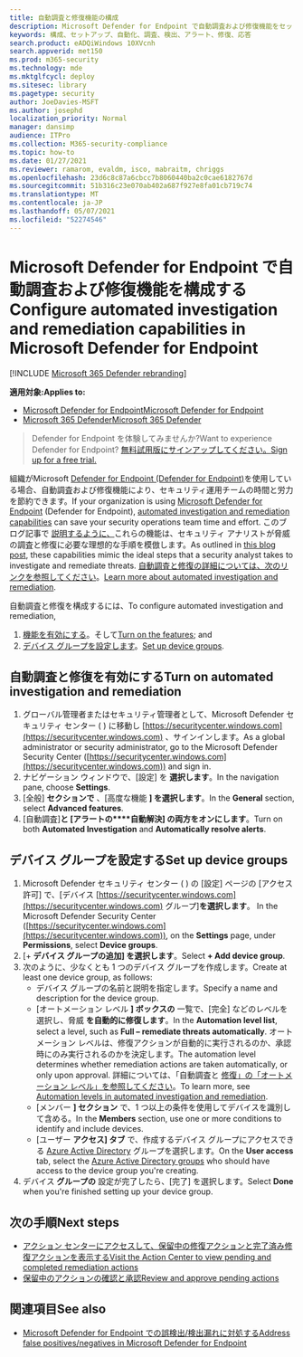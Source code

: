 ```yaml
---
title: 自動調査と修復機能の構成
description: Microsoft Defender for Endpoint で自動調査および修復機能をセットアップします。
keywords: 構成、セットアップ、自動化、調査、検出、アラート、修復、応答
search.product: eADQiWindows 10XVcnh
search.appverid: met150
ms.prod: m365-security
ms.technology: mde
ms.mktglfcycl: deploy
ms.sitesec: library
ms.pagetype: security
author: JoeDavies-MSFT
ms.author: josephd
localization_priority: Normal
manager: dansimp
audience: ITPro
ms.collection: M365-security-compliance
ms.topic: how-to
ms.date: 01/27/2021
ms.reviewer: ramarom, evaldm, isco, mabraitm, chriggs
ms.openlocfilehash: 23d6c8c87a6cbcc7b8060440ba2c0cae6182767d
ms.sourcegitcommit: 51b316c23e070ab402a687f927e8fa01cb719c74
ms.translationtype: MT
ms.contentlocale: ja-JP
ms.lasthandoff: 05/07/2021
ms.locfileid: "52274546"
---
```

# <a name="configure-automated-investigation-and-remediation-capabilities-in-microsoft-defender-for-endpoint"></a><span data-ttu-id="18a04-104">Microsoft Defender for Endpoint で自動調査および修復機能を構成する</span><span class="sxs-lookup"><span data-stu-id="18a04-104">Configure automated investigation and remediation capabilities in Microsoft Defender for Endpoint</span></span>

[!INCLUDE [Microsoft 365 Defender rebranding](../../includes/microsoft-defender.md)]

<span data-ttu-id="18a04-105">**適用対象:**</span><span class="sxs-lookup"><span data-stu-id="18a04-105">**Applies to:**</span></span>
- [<span data-ttu-id="18a04-106">Microsoft Defender for Endpoint</span><span class="sxs-lookup"><span data-stu-id="18a04-106">Microsoft Defender for Endpoint</span></span>](https://go.microsoft.com/fwlink/p/?linkid=2154037)
- [<span data-ttu-id="18a04-107">Microsoft 365 Defender</span><span class="sxs-lookup"><span data-stu-id="18a04-107">Microsoft 365 Defender</span></span>](https://go.microsoft.com/fwlink/?linkid=2118804)

><span data-ttu-id="18a04-108">Defender for Endpoint を体験してみませんか?</span><span class="sxs-lookup"><span data-stu-id="18a04-108">Want to experience Defender for Endpoint?</span></span> [<span data-ttu-id="18a04-109">無料試用版にサインアップしてください。</span><span class="sxs-lookup"><span data-stu-id="18a04-109">Sign up for a free trial.</span></span>](https://www.microsoft.com/microsoft-365/windows/microsoft-defender-atp?ocid=docs-wdatp-assignaccess-abovefoldlink)

<span data-ttu-id="18a04-110">組織が[](https://docs.microsoft.com/microsoft-365/security/defender-endpoint/automated-investigations)Microsoft [Defender for Endpoint (Defender for Endpoint)](https://docs.microsoft.com/windows/security/threat-protection/)を使用している場合、自動調査および修復機能により、セキュリティ運用チームの時間と労力を節約できます。</span><span class="sxs-lookup"><span data-stu-id="18a04-110">If your organization is using [Microsoft Defender for Endpoint](https://docs.microsoft.com/windows/security/threat-protection/) (Defender for Endpoint), [automated investigation and remediation capabilities](https://docs.microsoft.com/microsoft-365/security/defender-endpoint/automated-investigations) can save your security operations team time and effort.</span></span> <span data-ttu-id="18a04-111">このブログ記事で [説明するように、](https://techcommunity.microsoft.com/t5/microsoft-defender-atp/enhance-your-soc-with-microsoft-defender-atp-automatic/ba-p/848946)これらの機能は、セキュリティ アナリストが脅威の調査と修復に必要な理想的な手順を模倣します。</span><span class="sxs-lookup"><span data-stu-id="18a04-111">As outlined in [this blog post](https://techcommunity.microsoft.com/t5/microsoft-defender-atp/enhance-your-soc-with-microsoft-defender-atp-automatic/ba-p/848946), these capabilities mimic the ideal steps that a security analyst takes to investigate and remediate threats.</span></span> <span data-ttu-id="18a04-112">[自動調査と修復の詳細については、次のリンクを参照してください](https://docs.microsoft.com/microsoft-365/security/defender-endpoint/automated-investigations)。</span><span class="sxs-lookup"><span data-stu-id="18a04-112">[Learn more about automated investigation and remediation](https://docs.microsoft.com/microsoft-365/security/defender-endpoint/automated-investigations).</span></span> 

<span data-ttu-id="18a04-113">自動調査と修復を構成するには、</span><span class="sxs-lookup"><span data-stu-id="18a04-113">To configure automated investigation and remediation,</span></span>
1. <span data-ttu-id="18a04-114">[機能を有効にする](#turn-on-automated-investigation-and-remediation)。そして</span><span class="sxs-lookup"><span data-stu-id="18a04-114">[Turn on the features](#turn-on-automated-investigation-and-remediation); and</span></span> 
2. <span data-ttu-id="18a04-115">[デバイス グループを設定します](#set-up-device-groups)。</span><span class="sxs-lookup"><span data-stu-id="18a04-115">[Set up device groups](#set-up-device-groups).</span></span>

## <a name="turn-on-automated-investigation-and-remediation"></a><span data-ttu-id="18a04-116">自動調査と修復を有効にする</span><span class="sxs-lookup"><span data-stu-id="18a04-116">Turn on automated investigation and remediation</span></span>

1. <span data-ttu-id="18a04-117">グローバル管理者またはセキュリティ管理者として、Microsoft Defender セキュリティ センター ( ) に移動し [https://securitycenter.windows.com](https://securitycenter.windows.com) 、サインインします。</span><span class="sxs-lookup"><span data-stu-id="18a04-117">As a global administrator or security administrator, go to the Microsoft Defender Security Center ([https://securitycenter.windows.com](https://securitycenter.windows.com)) and sign in.</span></span>
2. <span data-ttu-id="18a04-118">ナビゲーション ウィンドウで、[設定] を **選択します**。</span><span class="sxs-lookup"><span data-stu-id="18a04-118">In the navigation pane, choose **Settings**.</span></span>
3. <span data-ttu-id="18a04-119">[全般] **セクションで** 、[高度な機能 **] を選択します**。</span><span class="sxs-lookup"><span data-stu-id="18a04-119">In the **General** section, select **Advanced features**.</span></span>
4. <span data-ttu-id="18a04-120">[自動調査]**と [アラートの\*\*\*\*自動解決] の両方をオンにします**。</span><span class="sxs-lookup"><span data-stu-id="18a04-120">Turn on both **Automated Investigation** and **Automatically resolve alerts**.</span></span>

## <a name="set-up-device-groups"></a><span data-ttu-id="18a04-121">デバイス グループを設定する</span><span class="sxs-lookup"><span data-stu-id="18a04-121">Set up device groups</span></span>

1. <span data-ttu-id="18a04-122">Microsoft Defender セキュリティ センター ( ) の [設定] ページの [アクセス許可] で、[デバイス [https://securitycenter.windows.com](https://securitycenter.windows.com) グループ]**を選択します**。  </span><span class="sxs-lookup"><span data-stu-id="18a04-122">In the Microsoft Defender Security Center ([https://securitycenter.windows.com](https://securitycenter.windows.com)), on the **Settings** page, under **Permissions**, select **Device groups**.</span></span>
2. <span data-ttu-id="18a04-123">[+ **デバイス グループの追加] を選択します**。</span><span class="sxs-lookup"><span data-stu-id="18a04-123">Select **+ Add device group**.</span></span>
3. <span data-ttu-id="18a04-124">次のように、少なくとも 1 つのデバイス グループを作成します。</span><span class="sxs-lookup"><span data-stu-id="18a04-124">Create at least one device group, as follows:</span></span>
   - <span data-ttu-id="18a04-125">デバイス グループの名前と説明を指定します。</span><span class="sxs-lookup"><span data-stu-id="18a04-125">Specify a name and description for the device group.</span></span>
   - <span data-ttu-id="18a04-126">[オートメーション レベル **] ボックスの** 一覧で、[完全] などのレベルを選択し、脅威 **を自動的に修復します**。</span><span class="sxs-lookup"><span data-stu-id="18a04-126">In the **Automation level list**, select a level, such as **Full – remediate threats automatically**.</span></span> <span data-ttu-id="18a04-127">オートメーション レベルは、修復アクションが自動的に実行されるのか、承認時にのみ実行されるのかを決定します。</span><span class="sxs-lookup"><span data-stu-id="18a04-127">The automation level determines whether remediation actions are taken automatically, or only upon approval.</span></span> <span data-ttu-id="18a04-128">詳細については、「自動調査と [修復」の「オートメーション レベル」を参照してください](automation-levels.md)。</span><span class="sxs-lookup"><span data-stu-id="18a04-128">To learn more, see [Automation levels in automated investigation and remediation](automation-levels.md).</span></span>
   - <span data-ttu-id="18a04-129">[メンバー **] セクション** で、1 つ以上の条件を使用してデバイスを識別して含める。</span><span class="sxs-lookup"><span data-stu-id="18a04-129">In the **Members** section, use one or more conditions to identify and include devices.</span></span>
   - <span data-ttu-id="18a04-130">[ユーザー **アクセス] タブ** で、作成するデバイス グループにアクセスできる [Azure Active Directory](https://docs.microsoft.com/azure/active-directory/fundamentals/active-directory-manage-groups?context=azure/active-directory/users-groups-roles/context/ugr-context) グループを選択します。</span><span class="sxs-lookup"><span data-stu-id="18a04-130">On the **User access** tab, select the [Azure Active Directory groups](https://docs.microsoft.com/azure/active-directory/fundamentals/active-directory-manage-groups?context=azure/active-directory/users-groups-roles/context/ugr-context) who should have access to the device group you're creating.</span></span>
4. <span data-ttu-id="18a04-131">デバイス **グループの** 設定が完了したら、[完了] を選択します。</span><span class="sxs-lookup"><span data-stu-id="18a04-131">Select **Done** when you're finished setting up your device group.</span></span>

## <a name="next-steps"></a><span data-ttu-id="18a04-132">次の手順</span><span class="sxs-lookup"><span data-stu-id="18a04-132">Next steps</span></span>

- [<span data-ttu-id="18a04-133">アクション センターにアクセスして、保留中の修復アクションと完了済み修復アクションを表示する</span><span class="sxs-lookup"><span data-stu-id="18a04-133">Visit the Action Center to view pending and completed remediation actions</span></span>](https://docs.microsoft.com/microsoft-365/security/defender-endpoint/auto-investigation-action-center#the-action-center)
- [<span data-ttu-id="18a04-134">保留中のアクションの確認と承認</span><span class="sxs-lookup"><span data-stu-id="18a04-134">Review and approve pending actions</span></span>](https://docs.microsoft.com/microsoft-365/security/defender-endpoint/manage-auto-investigation)

## <a name="see-also"></a><span data-ttu-id="18a04-135">関連項目</span><span class="sxs-lookup"><span data-stu-id="18a04-135">See also</span></span>

- [<span data-ttu-id="18a04-136">Microsoft Defender for Endpoint での誤検出/検出漏れに対処する</span><span class="sxs-lookup"><span data-stu-id="18a04-136">Address false positives/negatives in Microsoft Defender for Endpoint</span></span>](defender-endpoint-false-positives-negatives.md)
